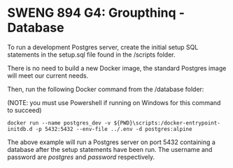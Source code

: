 # SWENG 894 G4: Groupthinq - Database

To run a development Postgres server, create the initial setup SQL statements in the setup.sql file found in the /scripts folder.

There is no need to build a new Docker image, the standard Postgres image will meet our current needs.

Then, run the following Docker command from the /database folder:

(NOTE: you must use Powershell if running on Windows for this command to succeed)

```
docker run --name postgres_dev -v ${PWD}\scripts:/docker-entrypoint-initdb.d -p 5432:5432 --env-file ../.env -d postgres:alpine
```

The above example will run a Postgres server on port 5432 containing a database after the setup statements have been run. The username and password are _postgres_ and _password_ respectively.